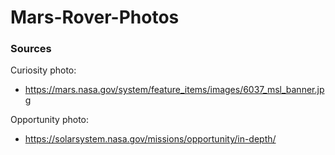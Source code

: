 # Mars-Rover-Photos


### Sources

Curiosity photo:
* https://mars.nasa.gov/system/feature_items/images/6037_msl_banner.jpg

Opportunity photo:
* https://solarsystem.nasa.gov/missions/opportunity/in-depth/
